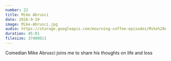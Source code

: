 ```yaml
---
number: 22
title: Mike Abrusci
date: 2016-9-19
image: Mike-Abrusci.jpg
audio: https://storage.googleapis.com/mourning-coffee-episodes/Mike%20Abrusci%20Release.mp3
duration: 45:01
filesize: 37400611
---
```


Comedian Mike Abrusci joins me to share his thoughts on life and loss
